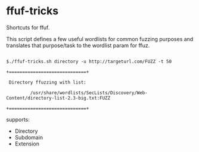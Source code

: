 # ffuf-tricks

Shortcuts for ffuf.

This script defines a few useful wordlists for common fuzzing purposes and translates that purpose/task to the wordlist param for ffuz.

```

$./ffuf-tricks.sh directory -u http://targeturl.com/FUZZ -t 50  

+=============================+

 Directory ffuzzing with list: 

         /usr/share/wordlists/SecLists/Discovery/Web-Content/directory-list-2.3-big.txt:FUZZ       

+=============================+
```

supports:
* Directory
* Subdomain
* Extension
